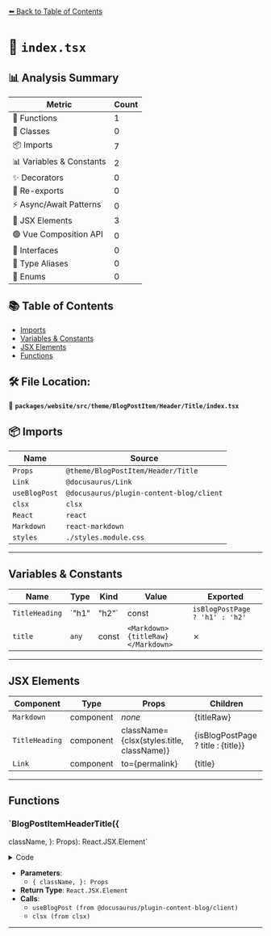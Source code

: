 [⬅️ Back to Table of Contents](../../../../../../../index.md)

# 📄 `index.tsx`

## 📊 Analysis Summary

| Metric | Count |
|--------|-------|
| 🔧 Functions | 1 |
| 🧱 Classes | 0 |
| 📦 Imports | 7 |
| 📊 Variables & Constants | 2 |
| ✨ Decorators | 0 |
| 🔄 Re-exports | 0 |
| ⚡ Async/Await Patterns | 0 |
| 💠 JSX Elements | 3 |
| 🟢 Vue Composition API | 0 |
| 📐 Interfaces | 0 |
| 📑 Type Aliases | 0 |
| 🎯 Enums | 0 |

## 📚 Table of Contents

- [Imports](#imports)
- [Variables & Constants](#variables-constants)
- [JSX Elements](#jsx-elements)
- [Functions](#functions)

## 🛠️ File Location:
📂 **`packages/website/src/theme/BlogPostItem/Header/Title/index.tsx`**

## 📦 Imports

| Name | Source |
|------|--------|
| `Props` | `@theme/BlogPostItem/Header/Title` |
| `Link` | `@docusaurus/Link` |
| `useBlogPost` | `@docusaurus/plugin-content-blog/client` |
| `clsx` | `clsx` |
| `React` | `react` |
| `Markdown` | `react-markdown` |
| `styles` | `./styles.module.css` |


---

## Variables & Constants

| Name | Type | Kind | Value | Exported |
|------|------|------|-------|----------|
| `TitleHeading` | `"h1" | "h2"` | const | `isBlogPostPage ? 'h1' : 'h2'` | ✗ |
| `title` | `any` | const | `<Markdown>{titleRaw}</Markdown>` | ✗ |


---

## JSX Elements

| Component | Type | Props | Children |
|-----------|------|-------|----------|
| `Markdown` | component | *none* | {titleRaw} |
| `TitleHeading` | component | className={clsx(styles.title, className)} | {isBlogPostPage ? title : <Link to={permalink}>{title}</Link>} |
| `Link` | component | to={permalink} | {title} |


---

## Functions

### `BlogPostItemHeaderTitle({
  className,
}: Props): React.JSX.Element`

<details><summary>Code</summary>

```ts
export default function BlogPostItemHeaderTitle({
  className,
}: Props): React.JSX.Element {
  const { isBlogPostPage, metadata } = useBlogPost();
  const { permalink, title: titleRaw } = metadata;
  const TitleHeading = isBlogPostPage ? 'h1' : 'h2';
  const title = <Markdown>{titleRaw}</Markdown>;
  return (
    <TitleHeading className={clsx(styles.title, className)}>
      {isBlogPostPage ? title : <Link to={permalink}>{title}</Link>}
    </TitleHeading>
  );
}
```
</details>

- **Parameters**:
  - `{
  className,
}: Props`
- **Return Type**: `React.JSX.Element`
- **Calls**:
  - `useBlogPost (from @docusaurus/plugin-content-blog/client)`
  - `clsx (from clsx)`

---